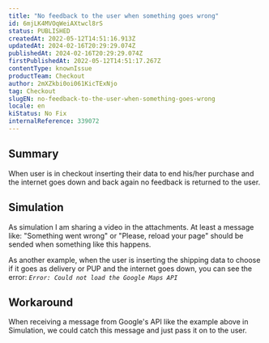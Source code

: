 ```yaml
---
title: "No feedback to the user when something goes wrong"
id: 6mjLK4MVOqWeiAXtwcl8rS
status: PUBLISHED
createdAt: 2022-05-12T14:51:16.913Z
updatedAt: 2024-02-16T20:29:29.074Z
publishedAt: 2024-02-16T20:29:29.074Z
firstPublishedAt: 2022-05-12T14:51:17.267Z
contentType: knownIssue
productTeam: Checkout
author: 2mXZkbi0oi061KicTExNjo
tag: Checkout
slugEN: no-feedback-to-the-user-when-something-goes-wrong
locale: en
kiStatus: No Fix
internalReference: 339072
---
```


## Summary


When user is in checkout inserting their data to end his/her purchase and the internet goes down and back again no feedback is returned to the user.



## Simulation


As simulation I am sharing a video in the attachments. At least a message like: "Something went wrong" or "Please, reload your page" should be sended when something like this happens.

As another example, when the user is inserting the shipping data to choose if it goes as delivery or PUP and the internet goes down, you can see the error: _`Error: Could not load the Google Maps API`_


## Workaround


When receiving a message from Google's API like the example above in Simulation, we could catch this message and just pass it on to the user.

